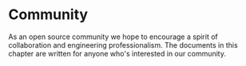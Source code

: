 # Community

As an open source community we hope to encourage a spirit of collaboration and engineering professionalism. The documents in this chapter are written for anyone who's interested in our community.
